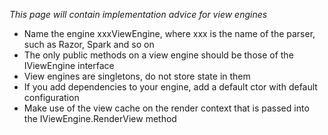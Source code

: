 _This page will contain implementation advice for view engines_

* Name the engine xxxViewEngine, where xxx is the name of the parser, such as Razor, Spark and so on
* The only public methods on a view engine should be those of the IViewEngine interface
* View engines are singletons, do not store state in them
* If you add dependencies to your engine, add a default ctor with default configuration
* Make use of the view cache on the render context that is passed into the IViewEngine.RenderView method